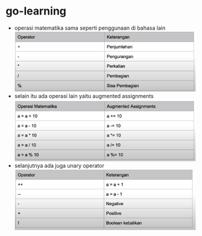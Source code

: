 # go-learning

- operasi matematika sama seperti penggunaan di bahasa lain
  ![image info](./pictures/operator-1.png)
- selain itu ada operasi lain yaitu augmented assignments
  ![image info](./pictures/operator-2.png)
- selanjutnya ada juga unary operator
  ![image info](./pictures/operator-3.png)
